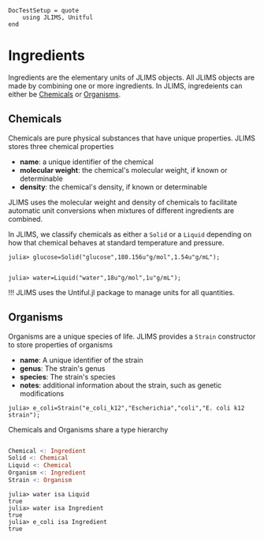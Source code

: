 ```@meta
DocTestSetup = quote
    using JLIMS, Unitful
end
```
# Ingredients 


Ingredients are the elementary units of JLIMS objects. All JLIMS objects are made by combining one or more ingredients. In JLIMS, ingredeients can either be [Chemicals](@ref) or [Organisms](@ref). 


## Chemicals 

Chemicals are pure physical substances that have unique properties. JLIMS stores three chemical properties 

- **name**: a unique identifier of the chemical 
- **molecular weight**: the chemical's molecular weight, if known or determinable
- **density**: the chemical's density, if known or determinable 

JLIMS uses the molecular weight and density of chemicals to facilitate automatic unit conversions when mixtures of different ingredients are combined. 

In JLIMS, we classify chemicals as either a `Solid` or a `Liquid` depending on how that chemical behaves at standard temperature and pressure.  
```jldoctest ingredients
julia> glucose=Solid("glucose",180.156u"g/mol",1.54u"g/mL");


julia> water=Liquid("water",18u"g/mol",1u"g/mL");
```

!!! JLIMS uses the Untiful.jl package to manage units for all quantities. 

## Organisms

Organisms are a unique species of life. JLIMS provides a `Strain` constructor to store properties of organisms 

- **name**: A unique identifier of the strain 
- **genus**: The strain's genus
- **species**: The strain's species
- **notes**: additional information about the strain, such as genetic modifications

```jldoctest ingredients
julia> e_coli=Strain("e_coli_k12","Escherichia","coli","E. coli k12 strain");
```

Chemicals and Organisms share a type hierarchy 

```julia 

Chemical <: Ingredient
Solid <: Chemical
Liquid <: Chemical 
Organism <: Ingredient 
Strain <: Organism
```

```jldoctest ingredients
julia> water isa Liquid
true 
julia> water isa Ingredient
true
julia> e_coli isa Ingredient
true
```

